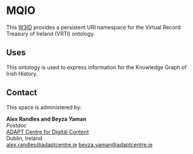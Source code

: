 # MQIO
This [W3ID](https://w3id.org) provides a persistent URI namespace for the Virtual Record Treasury of Ireland (VRTI) ontology.

## Uses
This ontology is used to express information for the Knowledge Graph of Irish History.


## Contact
This space is administered by:  

**Alex Randles and Beyza Yaman**  
*Postdoc*  
[ADAPT Centre for Digital Content](https://www.adaptcentre.ie/)  
Dublin, Ireland  
<alex.randles@adaptcentre.ie> <beyza.yaman@adaptcentre.ie>  

